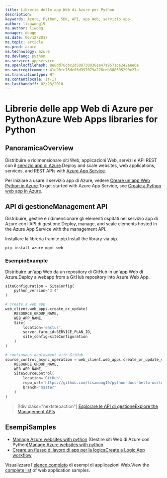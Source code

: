 ```yaml
---
title: Librerie delle app Web di Azure per Python
description: 
keywords: Azure, Python, SDK, API, app Web, servizio app
author: lisawong19
ms.author: liwong
manager: douge
ms.date: 06/12/2017
ms.topic: article
ms.prod: azure
ms.technology: azure
ms.devlang: python
ms.service: appservice
ms.openlocfilehash: 8e8dd78cbc2d5887308361a47a9571ce242aee6e
ms.sourcegitcommit: 41e90fe75de03d397079a276cdb388305290e27e
ms.translationtype: HT
ms.contentlocale: it-IT
ms.lasthandoff: 02/23/2018
---
```

# <a name="azure-web-apps-libraries-for-python"></a><span data-ttu-id="776f8-103">Librerie delle app Web di Azure per Python</span><span class="sxs-lookup"><span data-stu-id="776f8-103">Azure Web Apps libraries for Python</span></span>

## <a name="overview"></a><span data-ttu-id="776f8-104">Panoramica</span><span class="sxs-lookup"><span data-stu-id="776f8-104">Overview</span></span>

<span data-ttu-id="776f8-105">Distribuire e ridimensionare siti Web, applicazioni Web, servizi e API REST con il [servizio app di Azure](/azure/app-service).</span><span class="sxs-lookup"><span data-stu-id="776f8-105">Deploy and scale websites, web applications, services, and REST APIs with [Azure App Service](/azure/app-service).</span></span>

<span data-ttu-id="776f8-106">Per iniziare a usare il servizio app di Azure, vedere [Creare un'app Web Python in Azure](/azure/app-service-web/app-service-web-get-started-python).</span><span class="sxs-lookup"><span data-stu-id="776f8-106">To get started with Azure App Service, see [Create a Python web app in Azure](/azure/app-service-web/app-service-web-get-started-python).</span></span>

## <a name="management-api"></a><span data-ttu-id="776f8-107">API di gestione</span><span class="sxs-lookup"><span data-stu-id="776f8-107">Management API</span></span>

<span data-ttu-id="776f8-108">Distribuire, gestire e ridimensionare gli elementi ospitati nel servizio app di Azure con l'API di gestione.</span><span class="sxs-lookup"><span data-stu-id="776f8-108">Deploy, manage, and scale elements hosted in the Azure App Service with the management API.</span></span>

<span data-ttu-id="776f8-109">Installare la libreria tramite pip.</span><span class="sxs-lookup"><span data-stu-id="776f8-109">Install the library via pip.</span></span>

```bash
pip install azure-mgmt-web
```

### <a name="example"></a><span data-ttu-id="776f8-110">Esempio</span><span class="sxs-lookup"><span data-stu-id="776f8-110">Example</span></span>

<span data-ttu-id="776f8-111">Distribuire un'app Web da un repository di GitHub in un'app Web di Azure.</span><span class="sxs-lookup"><span data-stu-id="776f8-111">Deploy a webapp from a GitHub repository into Azure Web App.</span></span>

```python
siteConfiguration = SiteConfig(
    python_version='3.4'
)

# create a web app
web_client.web_apps.create_or_update(
    RESOURCE_GROUP_NAME,
    WEB_APP_NAME,
    Site(
        location='eastus',
        server_farm_id=SERVICE_PLAN_ID,
        site_config=siteConfiguration
    )
)

# continuous deployment with GitHub
source_control_async_operation = web_client.web_apps.create_or_update_source_control(
    RESOURCE_GROUP_NAME,
    WEB_APP_NAME,
    SiteSourceControl(
        location='GitHub',
        repo_url='https://github.com/lisawong19/python-docs-hello-world',
        branch='master'
    )
)
```
> [!div class="nextstepaction"]
> [<span data-ttu-id="776f8-112">Esplorare le API di gestione</span><span class="sxs-lookup"><span data-stu-id="776f8-112">Explore the Management APIs</span></span>](/python/api/overview/azure/webapps/management)

## <a name="samples"></a><span data-ttu-id="776f8-113">Esempi</span><span class="sxs-lookup"><span data-stu-id="776f8-113">Samples</span></span> 

* <span data-ttu-id="776f8-114">[Manage Azure websites with python][1] (Gestire siti Web di Azure con Python)</span><span class="sxs-lookup"><span data-stu-id="776f8-114">[Manage Azure websites with python][1]</span></span>
* <span data-ttu-id="776f8-115">[Creare un flusso di lavoro di app per la logica][2]</span><span class="sxs-lookup"><span data-stu-id="776f8-115">[Create a Logic App workflow][2]</span></span>
 
<span data-ttu-id="776f8-116">Visualizzare l'[elenco completo](https://azure.microsoft.com/en-us/resources/samples/?platform=python&term=web-app) di esempi di applicazioni Web.</span><span class="sxs-lookup"><span data-stu-id="776f8-116">View the [complete list](https://azure.microsoft.com/en-us/resources/samples/?platform=python&term=web-app) of web application samples.</span></span>

[1]: https://azure.microsoft.com/resources/samples/app-service-web-python-manage
[2]: ../docs-ref-conceptual/python-sdk-azure-samples-logic-app-workflow.md